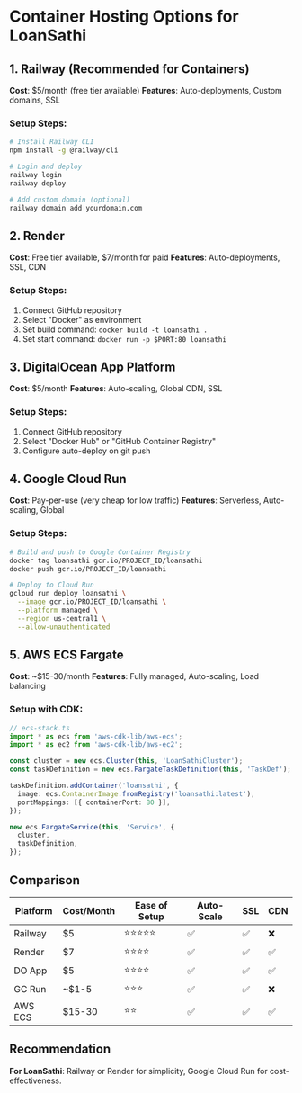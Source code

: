 # Container Hosting Options for LoanSathi

## 1. Railway (Recommended for Containers)
**Cost**: $5/month (free tier available)
**Features**: Auto-deployments, Custom domains, SSL

### Setup Steps:
```bash
# Install Railway CLI
npm install -g @railway/cli

# Login and deploy
railway login
railway deploy

# Add custom domain (optional)
railway domain add yourdomain.com
```

## 2. Render
**Cost**: Free tier available, $7/month for paid
**Features**: Auto-deployments, SSL, CDN

### Setup Steps:
1. Connect GitHub repository
2. Select "Docker" as environment
3. Set build command: `docker build -t loansathi .`
4. Set start command: `docker run -p $PORT:80 loansathi`

## 3. DigitalOcean App Platform
**Cost**: $5/month
**Features**: Auto-scaling, Global CDN, SSL

### Setup Steps:
1. Connect GitHub repository
2. Select "Docker Hub" or "GitHub Container Registry"
3. Configure auto-deploy on git push

## 4. Google Cloud Run
**Cost**: Pay-per-use (very cheap for low traffic)
**Features**: Serverless, Auto-scaling, Global

### Setup Steps:
```bash
# Build and push to Google Container Registry
docker tag loansathi gcr.io/PROJECT_ID/loansathi
docker push gcr.io/PROJECT_ID/loansathi

# Deploy to Cloud Run
gcloud run deploy loansathi \
  --image gcr.io/PROJECT_ID/loansathi \
  --platform managed \
  --region us-central1 \
  --allow-unauthenticated
```

## 5. AWS ECS Fargate
**Cost**: ~$15-30/month
**Features**: Fully managed, Auto-scaling, Load balancing

### Setup with CDK:
```typescript
// ecs-stack.ts
import * as ecs from 'aws-cdk-lib/aws-ecs';
import * as ec2 from 'aws-cdk-lib/aws-ec2';

const cluster = new ecs.Cluster(this, 'LoanSathiCluster');
const taskDefinition = new ecs.FargateTaskDefinition(this, 'TaskDef');

taskDefinition.addContainer('loansathi', {
  image: ecs.ContainerImage.fromRegistry('loansathi:latest'),
  portMappings: [{ containerPort: 80 }],
});

new ecs.FargateService(this, 'Service', {
  cluster,
  taskDefinition,
});
```

## Comparison

| Platform | Cost/Month | Ease of Setup | Auto-Scale | SSL | CDN |
|----------|------------|---------------|------------|-----|-----|
| Railway  | $5         | ⭐⭐⭐⭐⭐      | ✅         | ✅  | ❌  |
| Render   | $7         | ⭐⭐⭐⭐       | ✅         | ✅  | ✅  |
| DO App   | $5         | ⭐⭐⭐⭐       | ✅         | ✅  | ✅  |
| GC Run   | ~$1-5      | ⭐⭐⭐        | ✅         | ✅  | ❌  |
| AWS ECS  | $15-30     | ⭐⭐          | ✅         | ✅  | ✅  |

## Recommendation
**For LoanSathi**: Railway or Render for simplicity, Google Cloud Run for cost-effectiveness.
